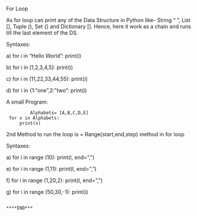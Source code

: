 For Loop

As for loop can print any of the Data Structure in Python like- String “ ”, List [], Tuple (), Set {} and Dictionary []. 
Hence, here it work as a chain and runs till the last element of the DS.

Syntaxes:

a)	for i in “Hello World”:
    print(i)
    
b)	for i in [1,2,3,4,5]:
    print(i)
    
c)	for i in (11,22,33,44,55):
    print(i)
    
d)	for i in {1:”one”,2:”two”:
    print(i)

A small Program:

             Alphabets= [A,B,C,D,E]
     for x in Alphabets:
         print(x)



2nd Method to run the loop is  = Range(start,end,step) method in for loop

Syntaxes:

a)	for i in range (10):
    print(I, end=”,”)

e)	for i in range (1,11):
    print(I, end=”,”)

f)	for i in range (1,20,2):
    print(I, end=”,”)

g)	for i in range (50,30,-1):
    print(i)

  
                                                                            ****END***          

